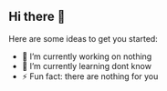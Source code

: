 ## Hi there 👋


Here are some ideas to get you started:

- 🔭 I’m currently working on nothing
- 🌱 I’m currently learning dont know
- ⚡ Fun fact: there are nothing for you

